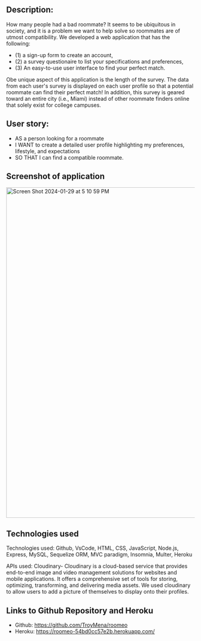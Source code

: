 ## Description:
How many people had a bad roommate? It seems to be ubiquitous in society, and it is a problem we want to help solve so roommates are of utmost compatibility. We developed a web application that has the following:
* (1) a sign-up form to create an account,
* (2) a survey questionaire to list your specifications and preferences,
* (3) An easy-to-use user interface to find your perfect match.

Obe unique aspect of this application is the length of the survey. The data from each user's survey is displayed on each user profile so that a potential roommate can find their perfect match! In addition, this survey is geared toward an entire city (i.e., Miami) instead of other roommate finders online that solely exist for college campuses. 

## User story:

* AS a person looking for a roommate
* I WANT to create a detailed user profile highlighting my preferences, lifestyle, and expectations
* SO THAT I can find a compatible roommate.

## Screenshot of application
<img width="881" alt="Screen Shot 2024-01-29 at 5 10 59 PM" src="https://github.com/TroyMena/roomeo/assets/15932648/67eac851-9d02-4fea-b6ff-cd8b8279f04a">

## Technologies used
Technologies used: Github, VsCode, HTML, CSS, JavaScript, Node.js, Express, MySQL, Sequelize ORM, MVC paradigm, Insomnia, Multer, Heroku

APIs used: Cloudinary- 
Cloudinary is a cloud-based service that provides end-to-end image and video management solutions for websites and mobile applications. It offers a comprehensive set of tools for storing, optimizing, transforming, and delivering media assets. We used cloudinary to allow users to add a picture of themselves to display onto their profiles.


## Links to Github Repository and Heroku
* Github: https://github.com/TroyMena/roomeo
* Heroku: https://roomeo-54bd0cc57e2b.herokuapp.com/ 
